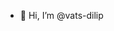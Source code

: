 - 👋 Hi, I’m @vats-dilip


<!---
vats-dilip/vats-dilip is a ✨ special ✨ repository because its `README.md` (this file) appears on your GitHub profile.
You can click the Preview link to take a look at your changes.
--->
